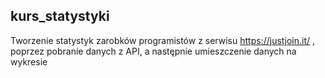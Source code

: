 ## kurs_statystyki
Tworzenie statystyk zarobków programistów z serwisu https://justjoin.it/ , poprzez pobranie danych z API, a następnie umieszczenie danych na wykresie 
